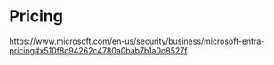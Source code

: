 # Pricing 
https://www.microsoft.com/en-us/security/business/microsoft-entra-pricing#x510f8c94262c4780a0bab7b1a0d8527f
